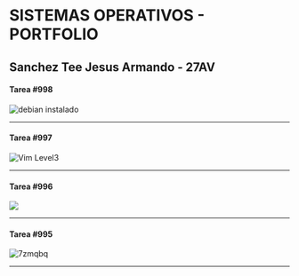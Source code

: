 # SISTEMAS OPERATIVOS - PORTFOLIO
## Sanchez Tee Jesus Armando - 27AV

#### Tarea #998

![debian instalado](https://github.com/JesusArmandoSanchezTee/Debian-SO/assets/101674841/504461ec-a4ba-4ace-bce9-d5799e82abb3)

----

#### Tarea #997 

![Vim Level3](https://github.com/JesusArmandoSanchezTee/Debian-SO/assets/101674841/8955ffd7-a341-4cd2-b8c4-47fbf5d41d07)

----

#### Tarea #996
<a href="https://asciinema.org/a/gNAlmig0UX4mBOYmBzrQAKjKW" target="_blank"><img src="https://asciinema.org/a/gNAlmig0UX4mBOYmBzrQAKjKW.svg" /></a>

----

#### Tarea #995

![7zmqbq](https://github.com/JesusArmandoSanchezTee/Debian-SO/assets/101674841/9bd2f825-be52-433b-a6c6-20425c843c7c)

----
